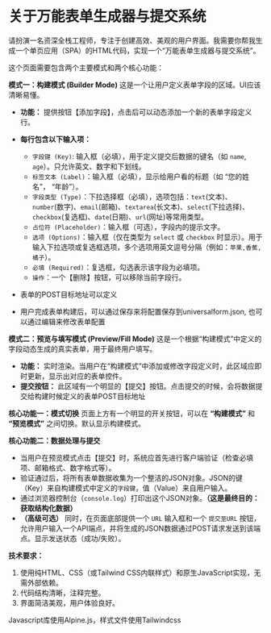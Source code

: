 # 关于万能表单生成器与提交系统
请扮演一名资深全栈工程师，专注于创建高效、美观的用户界面。我需要你帮我生成一个单页应用（SPA）的HTML代码，实现一个“万能表单生成器与提交系统”。

这个页面需要包含两个主要模式和两个核心功能：

**模式一：构建模式 (Builder Mode)**
这是一个让用户定义表单字段的区域。UI应该清晰易懂。
*   **功能：** 提供按钮【添加字段】，点击后可以动态添加一个新的表单字段定义行。
*   **每行包含以下输入项：**
    *   `字段键 (Key)`: 输入框（必填），用于定义提交后数据的键名（如 `name`, `age`）。只允许英文、数字和下划线。
    *   `标签文本 (Label)`：输入框（必填），显示给用户看的标题（如 “您的姓名”， “年龄”）。
    *   `字段类型 (Type)`：下拉选择框（必填），选项包括：`text`(文本)、`number`(数字)、`email`(邮箱)、`textarea`(长文本)、`select`(下拉选择)、`checkbox`(复选框)、`date`(日期)、`url`(网址)等常用类型。
    *   `占位符 (Placeholder)`：输入框（可选），字段内的提示文字。
    *   `选项 (Options)`：输入框（仅在类型为 `select` 或 `checkbox` 时显示）。用于输入下拉选项或复选框选项，多个选项用英文逗号分隔（例如：`苹果,香蕉,橘子`）。
    *   `必填 (Required)`：复选框，勾选表示该字段为必填项。
    *   `操作`：一个【删除】按钮，可以移除当前字段行。

* 表单的POST目标地址可以定义

* 用户完成表单构建后，可以通过保存来将配置保存到universalform.json, 也可以通过编辑来修改表单配置

**模式二：预览与填写模式 (Preview/Fill Mode)**
这是一个根据“构建模式”中定义的字段动态生成的真实表单，用于最终用户填写。
*   **功能：** 实时渲染。当用户在“构建模式”中添加或修改字段定义时，此区域应即时更新，显示出对应的表单控件。
*   **提交按钮：** 此区域有一个明显的【提交】按钮。点击提交的时候，会将数据提交给构建时候定义的表单POST目标地址

**核心功能一：模式切换**
页面上方有一个明显的开关按钮，可以在 **“构建模式”** 和 **“预览模式”** 之间切换。默认显示构建模式。

**核心功能二：数据处理与提交**
*   当用户在预览模式点击【提交】时，系统应首先进行客户端验证（检查必填项、邮箱格式、数字格式等）。
*   验证通过后，将所有表单数据收集为一个整洁的JSON对象。JSON的键（Key）来自构建模式中定义的`字段键`，值（Value）来自用户输入。
*   通过浏览器控制台（`console.log`）打印出这个JSON对象。**（这是最终目的：获取结构化数据）**
*   **（高级可选）** 同时，在页面底部提供一个 `URL` 输入框和一个 `提交至URL` 按钮，允许用户输入一个API端点，并将生成的JSON数据通过POST请求发送到该端点。显示发送状态（成功/失败）。

**技术要求：**
1.  使用纯HTML、CSS（或Tailwind CSS内联样式）和原生JavaScript实现，无需外部依赖。
2.  代码结构清晰，注释完整。
3.  界面简洁美观，用户体验良好。

Javascript库使用Alpine.js，样式文件使用Tailwindcss
